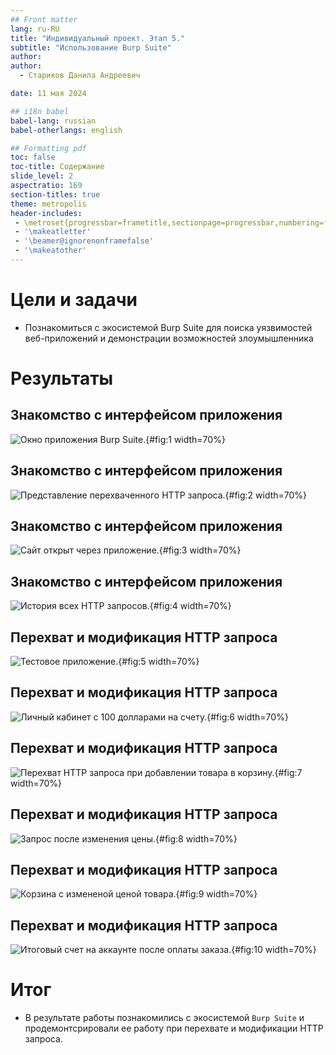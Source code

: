 ```yaml
---
## Front matter
lang: ru-RU
title: "Индивидуальный проект. Этап 5."
subtitle: "Использование Burp Suite"
author: 
author:
  - Стариков Данила Андреевич

date: 11 мая 2024

## i18n babel
babel-lang: russian
babel-otherlangs: english

## Formatting pdf
toc: false
toc-title: Содержание
slide_level: 2
aspectratio: 169
section-titles: true
theme: metropolis
header-includes:
 - \metroset{progressbar=frametitle,sectionpage=progressbar,numbering=fraction}
 - '\makeatletter'
 - '\beamer@ignorenonframefalse'
 - '\makeatother'
---
```


# Цели и задачи

- Познакомиться с экосистемой Burp Suite для поиска уязвимостей веб-приложений и демонстрации возможностей злоумышленника

# Результаты

## Знакомство с интерфейсом приложения

![Окно приложения Burp Suite.](image/image1.png){#fig:1 width=70%}

## Знакомство с интерфейсом приложения

![Представление перехваченного HTTP запроса.](image/image2.png){#fig:2 width=70%}

## Знакомство с интерфейсом приложения

![Сайт открыт через приложение.](image/image3.png){#fig:3 width=70%}

## Знакомство с интерфейсом приложения

![История всех HTTP запросов.](image/image4.png){#fig:4 width=70%}


## Перехват и модификация HTTP запроса

![Тестовое приложение.](image/image5.png){#fig:5 width=70%}

## Перехват и модификация HTTP запроса

![Личный кабинет с 100 долларами на счету.](image/image6.png){#fig:6 width=70%}

## Перехват и модификация HTTP запроса

![Перехват HTTP запроса при добавлении товара в корзину.](image/image7.png){#fig:7 width=70%}

## Перехват и модификация HTTP запроса

![Запрос после изменения цены.](image/image8.png){#fig:8 width=70%}

## Перехват и модификация HTTP запроса

![Корзина с измененой ценой товара.](image/image9.png){#fig:9 width=70%}

## Перехват и модификация HTTP запроса

![Итоговый счет на аккаунте после оплаты заказа.](image/image10.png){#fig:10 width=70%}

# Итог

- В результате работы познакомились с экосистемой `Burp Suite` и продемонтсрировали ее работу при перехвате и модификации HTTP запроса.


